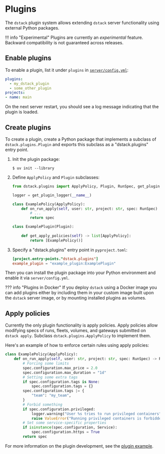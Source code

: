 # Plugins

The `dstack` plugin system allows extending `dstack` server functionality using external Python packages.

!!! info "Experimental"
    Plugins are currently an _experimental_ feature.
    Backward compatibility is not guaranteed across releases.

## Enable plugins

To enable a plugin, list it under `plugins` in [`server/config.yml`](../reference/server/config.yml.md):

<div editor-title="server/config.yml"> 

```yaml
plugins:
  - my_dstack_plugin
  - some_other_plugin
projects:
- name: main
```

</div>

On the next server restart, you should see a log message indicating that the plugin is loaded.

## Create plugins

To create a plugin, create a Python package that implements a subclass of
`dstack.plugins.Plugin` and exports this subclass as a "dstack.plugins" entry point.

1. Init the plugin package:

    <div class="termy">

    ```shell
    $ uv init --library
    ```

    </div>

2. Define `ApplyPolicy` and `Plugin` subclasses:

    <div editor-title="src/example_plugin/__init__.py"> 

    ```python
    from dstack.plugins import ApplyPolicy, Plugin, RunSpec, get_plugin_logger

    logger = get_plugin_logger(__name__)

    class ExamplePolicy(ApplyPolicy):
        def on_run_apply(self, user: str, project: str, spec: RunSpec) -> RunSpec:
            # ...
            return spec
    
    class ExamplePlugin(Plugin):
        
        def get_apply_policies(self) -> list[ApplyPolicy]:
            return [ExamplePolicy()]
    ```

    </div>

3. Specify a "dstack.plugins" entry point in `pyproject.toml`:

    <div editor-title="pyproject.toml"> 

    ```toml
    [project.entry-points."dstack.plugins"]
    example_plugin = "example_plugin:ExamplePlugin"
    ```

    </div>

Then you can install the plugin package into your Python environment and enable it via `server/config.yml`.

??? info "Plugins in Docker"
    If you deploy `dstack` using a Docker image you can add plugins either
    by including them in your custom image built upon the `dstack` server image,
    or by mounting installed plugins as volumes.

## Apply policies

Currently the only plugin functionality is apply policies.
Apply policies allow modifying specs of runs, fleets, volumes, and gateways submitted on `dstack apply`.
Subclass `dstack.plugins.ApplyPolicy` to implement them.

Here's an example of how to enforce certain rules using apply policies:

<div editor-title="src/example_plugin/__init__.py"> 

```python
class ExamplePolicy(ApplyPolicy):
    def on_run_apply(self, user: str, project: str, spec: RunSpec) -> RunSpec:
        # Forcing some limits
        spec.configuration.max_price = 2.0
        spec.configuration.max_duration = "1d"
        # Setting some extra tags
        if spec.configuration.tags is None:
            spec.configuration.tags = {}
        spec.configuration.tags |= {
            "team": "my_team",
        }
        # Forbid something
        if spec.configuration.privileged:
            logger.warning("User %s tries to run privileged containers", user)
            raise ValueError("Running privileged containers is forbidden")
        # Set some service-specific properties
        if isinstance(spec.configuration, Service):  
            spec.configuration.https = True
        return spec
```

</div>

For more information on the plugin development, see the [plugin example](https://github.com/dstackai/dstack/tree/master/examples/plugins/example_plugin).
